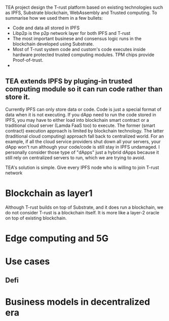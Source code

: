 TEA project design the T-rust platform based on existing technologies such as IPFS, Substrate blockchain, WebAssembly and Trusted computing. To summarise how we used them in a few bullets:
- Code and data all stored in IPFS
- Libp2p is the p2p network layer for both IPFS and T-rust
- The most important businese and consensus logic runs in the blockchain developed using Substrate.
- Most of T-rust system code and custom's code executes inside hardware protected trusted computing modules. TPM chips provide Proof-of-trust.
- 

## TEA extends IPFS by pluging-in trusted computing module so it can run code rather than store it.
Currently IPFS can only store data or code. Code is just a special format of data when it is not executing. If you dApp need to run the code stored in IPFS, you may have to either load into blockchain smart contract or a traditional cloud server (Lamda FaaS too) to execute. The former (smart contract) execution approach is limited by blockchain technology. The latter (traditional cloud computing) approach fall back to centralized world. For an example, if all the cloud service providers shut down all your servers, your dApp won't run although your code/code is still stay in IPFS undamaged. I personally consider those type of "dApps" just a hybrid dApps because it still rely on centralized servers to run, which we are trying to avoid.

TEA's solution is simple. Give every IPFS node who is willing to join T-rust network
# Blockchain as layer1

Although T-rust builds on top of Substrate, and it does run a blockchain, we do not consider T-rust is a blockchain itself. It is more like a layer-2 oracle on top of existing blockchain. 
# Edge computing and 5G

# Use cases
## Defi

# Business models in decentralized era


